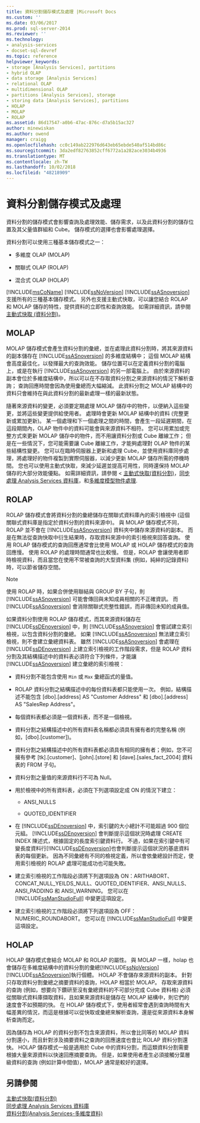 ```yaml
---
title: 資料分割儲存模式及處理 |Microsoft Docs
ms.custom: ''
ms.date: 03/06/2017
ms.prod: sql-server-2014
ms.reviewer: ''
ms.technology:
- analysis-services
- docset-sql-devref
ms.topic: reference
helpviewer_keywords:
- storage [Analysis Services], partitions
- hybrid OLAP
- data storage [Analysis Services]
- relational OLAP
- multidimensional OLAP
- partitions [Analysis Services], storage
- storing data [Analysis Services], partitions
- HOLAP
- MOLAP
- ROLAP
ms.assetid: 86d17547-a0b6-47ac-876c-d7a5b15ac327
author: minewiskan
ms.author: owend
manager: craigg
ms.openlocfilehash: cc0c149ab222976d643eb65ebde540af514bd86c
ms.sourcegitcommit: 3da2edf82763852cff6772a1a282ace3034b4936
ms.translationtype: MT
ms.contentlocale: zh-TW
ms.lasthandoff: 10/02/2018
ms.locfileid: "48218909"
---
```

# <a name="partition-storage-modes-and-processing"></a>資料分割儲存模式及處理
  資料分割的儲存模式會影響查詢及處理效能、儲存需求，以及此資料分割的儲存位置及其父量值群組和 Cube。 儲存模式的選擇也會影響處理選擇。  
  
 資料分割可以使用三種基本儲存模式之一：  
  
-   多維度 OLAP (MOLAP)  
  
-   關聯式 OLAP (ROLAP)  
  
-   混合式 OLAP (HOLAP)  
  
 [!INCLUDE[msCoName](../../includes/msconame-md.md)] [!INCLUDE[ssNoVersion](../../includes/ssnoversion-md.md)] [!INCLUDE[ssASnoversion](../../includes/ssasnoversion-md.md)] 支援所有的三種基本儲存模式。 另外也支援主動式快取，可以讓您結合 ROLAP 和 MOLAP 儲存的特性，提供資料的立即性和查詢效能。 如需詳細資訊，請參閱[主動式快取 &#40;資料分割&#41;](partitions-proactive-caching.md)。  
  
## <a name="molap"></a>MOLAP  
 MOLAP 儲存模式會產生資料分割的彙總，並在處理此資料分割時，將其來源資料的副本儲存在 [!INCLUDE[ssASnoversion](../../includes/ssasnoversion-md.md)] 的多維度結構中； 這個 MOLAP 結構會高度最佳化，以發揮最大的查詢效能。 儲存位置可以在定義資料分割的電腦上，或是在執行 [!INCLUDE[ssASnoversion](../../includes/ssasnoversion-md.md)] 的另一部電腦上。 由於來源資料的副本會位於多維度結構中，所以可以在不存取資料分割之來源資料的情況下解析查詢； 查詢回應時間會因為使用彙總而大幅縮減。 此資料分割之 MOLAP 結構中的資料只會維持在與此資料分割的最新處理一樣的最新狀態。  
  
 隨著來源資料的變更，必須要定期處理 MOLAP 儲存中的物件，以便納入這些變更，並將這些變更提供給使用者。 處理時會更新 MOLAP 結構中的資料 (完整更新或累加更新)。 某一個處理和下一個處理之間的時間，會產生一段延遲期間，在這段期間內，OLAP 物件中的資料可能會與來源資料不相符。 您可以用累加或完整方式來更新 MOLAP 儲存中的物件，而不用讓資料分割或 Cube 離線工作； 但是在一些情況下，您可能需要讓 Cube 離線工作，才能夠處理對 OLAP 物件的某些結構性變更。 您可以在臨時伺服器上更新和處理 Cube，並使用資料庫同步處理，將處理好的物件複製到實際伺服器，以減少更新 MOLAP 儲存所需的停機時間。 您也可以使用主動式快取，來減少延遲並提高可用性，同時還保持 MOLAP 儲存的大部分效能優點。 如需詳細資訊，請參閱 <<c0> [ 主動式快取&#40;資料分割&#41;](partitions-proactive-caching.md)，[同步處理 Analysis Services 資料庫](../multidimensional-models/synchronize-analysis-services-databases.md)，和[多維度模型物件處理](../multidimensional-models/processing-a-multidimensional-model-analysis-services.md).</c0>  
  
## <a name="rolap"></a>ROLAP  
 ROLAP 儲存模式會將資料分割的彙總儲存在關聯式資料庫內的索引檢視中 (這個關聯式資料庫是指定於資料分割的資料來源中)。 與 MOLAP 儲存模式不同，ROLAP 並不會在 [!INCLUDE[ssASnoversion](../../includes/ssasnoversion-md.md)] 資料夾中儲存來源資料的副本。 而是在無法從查詢快取中衍生結果時，存取資料來源中的索引檢視來回答查詢。 使用 ROLAP 儲存模式的查詢回應通常會比使用 MOLAP 或 HOLAP 儲存模式的查詢回應慢。 使用 ROLAP 的處理時間通常也比較慢。 但是，ROLAP 會讓使用者即時檢視資料，而且當您在使用不常被查詢的大型資料集 (例如，純綷的記錄資料) 時，可以節省儲存空間。  
  
> [!NOTE]  
>  使用 ROLAP 時，如果合併使用聯結與 GROUP BY 子句，則 [!INCLUDE[ssASnoversion](../../includes/ssasnoversion-md.md)] 可能會傳回與未知成員相關的不正確資訊。 而 [!INCLUDE[ssASnoversion](../../includes/ssasnoversion-md.md)] 會消除關聯式完整性錯誤，而非傳回未知的成員值。  
  
 如果資料分割使用 ROLAP 儲存模式，而其來源資料儲存在 [!INCLUDE[ssDEnoversion](../../includes/ssdenoversion-md.md)] 中，則 [!INCLUDE[ssASnoversion](../../includes/ssasnoversion-md.md)] 會嘗試建立索引檢視，以包含資料分割的彙總。 如果 [!INCLUDE[ssASnoversion](../../includes/ssasnoversion-md.md)] 無法建立索引檢視，則不會建立彙總資料表。 雖然 [!INCLUDE[ssASnoversion](../../includes/ssasnoversion-md.md)] 會處理在 [!INCLUDE[ssDEnoversion](../../includes/ssdenoversion-md.md)] 上建立索引檢視的工作階段需求，但是 ROLAP 資料分割及其結構描述中的資料表必須符合下列條件，才能讓 [!INCLUDE[ssASnoversion](../../includes/ssasnoversion-md.md)] 建立彙總的索引檢視：  
  
-   資料分割不能包含使用 `Min` 或 `Max` 彙總函式的量值。  
  
-   ROLAP 資料分割之結構描述中的每份資料表都只能使用一次。 例如，結構描述不能包含 [dbo].[address] AS "Customer Address" 和 [dbo].[address] AS "SalesRep Address"。  
  
-   每個資料表都必須是一個資料表，而不是一個檢視。  
  
-   資料分割之結構描述中的所有資料表名稱都必須具有擁有者的完整名稱 (例如，[dbo].[customer])。  
  
-   資料分割之結構描述中的所有資料表都必須具有相同的擁有者；例如，您不可擁有參考 [tk].[customer]、[john].[store] 和 [dave].[sales_fact_2004] 資料表的 FROM 子句。  
  
-   資料分割之量值的來源資料行不可為 Null。  
  
-   用於檢視中的所有資料表，必須在下列選項設定成 ON 的情況下建立：  
  
    -   ANSI_NULLS  
  
    -   QUOTED_IDENTIFIER  
  
-   在 [!INCLUDE[ssDEnoversion](../../includes/ssdenoversion-md.md)] 中，索引鍵的大小總計不可能超過 900 個位元組。 [!INCLUDE[ssDEnoversion](../../includes/ssdenoversion-md.md)] 會判斷提示這個狀況時處理 CREATE INDEX 陳述式，根據固定的長度索引鍵資料行。 不過，如果在索引鍵中有可變長度資料行[!INCLUDE[ssDEnoversion](../../includes/ssdenoversion-md.md)]也會判斷提示這個狀況的基底資料表的每個更新。 因為不同彙總有不同的檢視定義，所以會依彙總設計而定，使用索引檢視的 ROLAP 處理可能成功也可能失敗。  
  
-   建立索引檢視的工作階段必須將下列選項設為 ON：ARITHABORT、CONCAT_NULL_YEILDS_NULL、QUOTED_IDENTIFIER、ANSI_NULLS、ANSI_PADDING 和 ANSI_WARNING。 您可以在 [!INCLUDE[ssManStudioFull](../../includes/ssmanstudiofull-md.md)] 中變更這項設定。  
  
-   建立索引檢視的工作階段必須將下列選項設為 OFF：NUMERIC_ROUNDABORT。 您可以在 [!INCLUDE[ssManStudioFull](../../includes/ssmanstudiofull-md.md)] 中變更這項設定。  
  
## <a name="holap"></a>HOLAP  
 HOLAP 儲存模式會結合 MOLAP 和 ROLAP 的屬性。 與 MOLAP 一樣，holap 也會儲存在多維度結構中的資料分割的彙總[!INCLUDE[ssNoVersion](../../includes/ssnoversion-md.md)][!INCLUDE[ssASnoversion](../../includes/ssasnoversion-md.md)]執行個體。 HOLAP 不會儲存來源資料的副本。 針對只存取資料分割彙總之摘要資料的查詢，HOLAP 相當於 MOLAP。 存取來源資料的查詢 (例如，想要向下鑽研至沒有彙總資料的不可部分完成 Cube 資料格) 必須從關聯式資料庫擷取資料，且如果來源資料是儲存在 MOLAP 結構中，則它們的速度會不如預期的快。 在 HOLAP 儲存模式下，使用者經常會遇到查詢時間有大幅差異的情況，而這是根據可以從快取或彙總來解析查詢，還是從來源資料本身解析查詢而定。  
  
 因為儲存為 HOLAP 的資料分割不包含來源資料，所以會比同等的 MOLAP 資料分割還小，而且針對涉及摘要資料之查詢的回應速度也會比 ROLAP 資料分割還快。 HOLAP 儲存模式一般是適用於 Cube 中的資料分割，而這類資料分割需要根據大量來源資料以快速回應摘要查詢。 但是，如果使用者產生必須接觸分葉層級資料的查詢 (例如計算中間值)，MOLAP 通常是較好的選擇。  
  
## <a name="see-also"></a>另請參閱  
 [主動式快取&#40;資料分割&#41;](partitions-proactive-caching.md)   
 [同步處理 Analysis Services 資料庫](../multidimensional-models/synchronize-analysis-services-databases.md)   
 [資料分割&#40;Analysis Services-多維度資料&#41;](partitions-analysis-services-multidimensional-data.md)  
  
  

